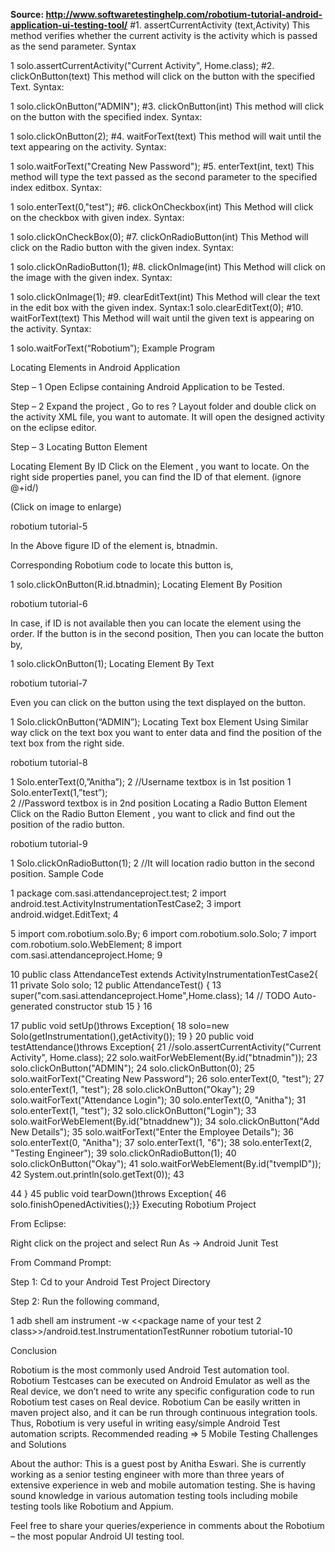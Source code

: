**Source: http://www.softwaretestinghelp.com/robotium-tutorial-android-application-ui-testing-tool/**
#1. assertCurrentActivity (text,Activity)
This method verifies whether the current activity is the activity which is passed as the send parameter.
Syntax

1
solo.assertCurrentActivity("Current Activity", Home.class);
#2. clickOnButton(text)
This method will click on the button with the specified Text.
Syntax:

1
solo.clickOnButton("ADMIN");
#3. clickOnButton(int)
This method will click on the button with the specified index.
Syntax:

1
solo.clickOnButton(2);
#4. waitForText(text)
This method will wait until the text appearing on the activity.
Syntax:

1
solo.waitForText("Creating New Password");
#5. enterText(int, text)
This method will type the text passed as the second parameter to the specified index editbox.
Syntax:

1
solo.enterText(0,"test");
#6. clickOnCheckbox(int)
This Method will click on the checkbox with given index.
Syntax:

1
solo.clickOnCheckBox(0);
#7. clickOnRadioButton(int)
This Method will click on the Radio button with the given index.
Syntax:

1
solo.clickOnRadioButton(1);
#8. clickOnImage(int)
This Method will click on the image with the given index.
Syntax:

1
solo.clickOnImage(1);
#9. clearEditText(int)
This Method will clear the text in the edit box with the given index.
Syntax:1
solo.clearEditText(0);
#10. waitForText(text)
This Method will wait until the given text is appearing on the activity.
Syntax:

1
solo.waitForText(“Robotium”);
Example Program

Locating Elements in Android Application

Step – 1
Open Eclipse containing Android Application to be Tested.

Step – 2
Expand the project , Go to res ? Layout folder and double click on the activity XML file, you want to automate. It will open the designed activity on the eclipse editor.

Step – 3
Locating Button Element

Locating Element By ID
Click on the Element , you want to locate. On the right side properties panel, you can find the ID of that element. (ignore @+id/)

(Click on image to enlarge)

robotium tutorial-5

In the Above figure ID of the element is, btnadmin.

Corresponding Robotium code to locate this button is,

1
solo.clickOnButton(R.id.btnadmin);
Locating Element By Position

robotium tutorial-6

In case, if ID is not available then you can locate the element using the order. If the button is in the second position, Then you can locate the button by,

1
solo.clickOnButton(1);
Locating Element By Text

robotium tutorial-7

Even you can click on the button using the text displayed on the button.

1
Solo.clickOnButton(“ADMIN”);
Locating Text box Element 
Using Similar way click on the text box you want to enter data and find the position of the text box from the right side.

robotium tutorial-8

1
Solo.enterText(0,”Anitha”);
2
//Username textbox is in 1st position
1
Solo.enterText(1,”test”);  
2
//Password textbox is in 2nd position
Locating a Radio Button Element
Click on the Radio Button Element , you want to click and find out the position of the radio button.

robotium tutorial-9

1
Solo.clickOnRadioButton(1);
2
//It will location radio button in the second position.
Sample Code

1
package com.sasi.attendanceproject.test;
2
import android.test.ActivityInstrumentationTestCase2;
3
import android.widget.EditText;
4
 
5
import com.robotium.solo.By;
6
import com.robotium.solo.Solo;
7
import com.robotium.solo.WebElement;
8
import com.sasi.attendanceproject.Home;
9
 
10
public class AttendanceTest extends ActivityInstrumentationTestCase2<Home>{
11
    private Solo solo;
12
    public AttendanceTest() {
13
        super("com.sasi.attendanceproject.Home",Home.class);
14
        // TODO Auto-generated constructor stub
15
    }
16
 
17
    public void setUp()throws Exception{
18
        solo=new Solo(getInstrumentation(),getActivity());
19
    }
20
    public void testAttendance()throws Exception{
21
        //solo.assertCurrentActivity("Current Activity", Home.class);
22
        solo.waitForWebElement(By.id("btnadmin"));
23
        solo.clickOnButton("ADMIN");
24
        solo.clickOnButton(0);
25
        solo.waitForText("Creating New Password");
26
        solo.enterText(0, "test");
27
        solo.enterText(1, "test");
28
        solo.clickOnButton("Okay");
29
        solo.waitForText("Attendance Login");
30
        solo.enterText(0, "Anitha");
31
        solo.enterText(1, "test");
32
        solo.clickOnButton("Login");
33
        solo.waitForWebElement(By.id("btnaddnew"));
34
        solo.clickOnButton("Add New Details");
35
        solo.waitForText("Enter the Employee Details");
36
        solo.enterText(0, "Anitha");
37
        solo.enterText(1, "6");
38
        solo.enterText(2, "Testing Engineer");
39
        solo.clickOnRadioButton(1);
40
        solo.clickOnButton("Okay");
41
        solo.waitForWebElement(By.id("tvempID"));
42
        System.out.println(solo.getText(0));
43
 
44
    }
45
    public void tearDown()throws Exception{
46
        solo.finishOpenedActivities();}}
Executing Robotium Project

From Eclipse:

Right click on the project and select Run As -> Android Junit Test

From Command Prompt:

Step 1:
Cd to your Android Test Project Directory

Step 2:
Run the following command,

1
adb shell am instrument -w <<package name of your test
2
class>>/android.test.InstrumentationTestRunner
robotium tutorial-10

Conclusion

Robotium is the most commonly used Android Test automation tool.
Robotium Testcases can be executed on Android Emulator as well as the Real device, we don’t need to write any specific configuration code to run Robotium test cases on Real device.
Robotium Can be easily written in maven project also, and it can be run through continuous integration tools.
Thus, Robotium is very useful in writing easy/simple Android Test automation scripts.
Recommended reading => 5 Mobile Testing Challenges and Solutions

About the author: This is a guest post by Anitha Eswari. She is currently working as a senior testing engineer with more than three years of extensive experience in web and mobile automation testing. She is having sound knowledge in various automation testing tools including mobile testing tools like Robotium and Appium.

Feel free to share your queries/experience in comments about the Robotium – the most popular Android UI testing tool.

